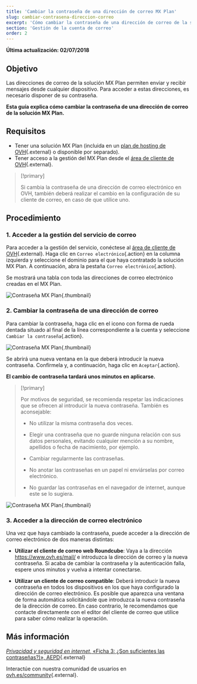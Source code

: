 ```yaml
---
title: 'Cambiar la contraseña de una dirección de correo MX Plan'
slug: cambiar-contrasena-direccion-correo
excerpt: 'Cómo cambiar la contraseña de una dirección de correo de la solución MX Plan'
section: 'Gestión de la cuenta de correo'
order: 2
---
```


**Última actualización: 02/07/2018**

## Objetivo

Las direcciones de correo de la solución MX Plan permiten enviar y recibir mensajes desde cualquier dispositivo. Para acceder a estas direcciones, es necesario disponer de su contraseña.

**Esta guía explica cómo cambiar la contraseña de una dirección de correo de la solución MX Plan.**

## Requisitos
- Tener una solución MX Plan (incluida en un [plan de hosting de OVH](https://www.ovh.es/hosting/){.external} o disponible por separado).
- Tener acceso a la gestión del MX Plan desde el [área de cliente de OVH](https://www.ovh.com/auth/?action=gotomanager){.external}.

> [!primary]
>
> Si cambia la contraseña de una dirección de correo electrónico en OVH, también deberá realizar el cambio en la configuración de su cliente de correo, en caso de que utilice uno.
>

## Procedimiento

### 1. Acceder a la gestión del servicio de correo

Para acceder a la gestión del servicio, conéctese al [área de cliente de OVH](https://www.ovh.com/auth/?action=gotomanager){.external}. Haga clic en `Correo electrónico`{.action} en la columna izquierda y seleccione el dominio para el que haya contratado la solución MX Plan. A continuación, abra la pestaña `Correo electrónico`{.action}.

Se mostrará una tabla con toda las direcciones de correo electrónico creadas en el MX Plan.

![Contraseña MX Plan](images/change-email-password-step1.png){.thumbnail}

### 2. Cambiar la contraseña de una dirección de correo

Para cambiar la contraseña, haga clic en el icono con forma de rueda dentada situado al final de la línea correspondiente a la cuenta y seleccione `Cambiar la contraseña`{.action}.

![Contraseña MX Plan](images/change-email-password-step2.png){.thumbnail}

Se abrirá una nueva ventana en la que deberá introducir la nueva contraseña. Confírmela y, a continuación, haga clic en `Aceptar`{.action}.

**El cambio de contraseña tardará unos minutos en aplicarse.**

> [!primary]
>
> Por motivos de seguridad, se recomienda respetar las indicaciones que se ofrecen al introducir la nueva contraseña. También es aconsejable:
>
> - No utilizar la misma contraseña dos veces.
>
> - Elegir una contraseña que no guarde ninguna relación con sus datos personales, evitando cualquier mención a su nombre, apellidos o fecha de nacimiento, por ejemplo.
>
> - Cambiar regularmente las contraseñas.
>
> - No anotar las contraseñas en un papel ni enviárselas por correo electrónico.
>
> - No guardar las contraseñas en el navegador de internet, aunque este se lo sugiera.
>

![Contraseña MX Plan](images/change-email-password-step3.png){.thumbnail}

### 3. Acceder a la dirección de correo electrónico

Una vez que haya cambiado la contraseña, puede acceder a la dirección de correo electrónico de dos maneras distintas:

- **Utilizar el cliente de correo web Roundcube**: Vaya a la dirección <https://www.ovh.es/mail/> e introduzca la dirección de correo y la nueva contraseña. Si acaba de cambiar la contraseña y la autenticación falla, espere unos minutos y vuelva a intentar conectarse.

- **Utilizar un cliente de correo compatible**: Deberá introducir la nueva contraseña en todos los dispositivos en los que haya configurado la dirección de correo electrónico. Es posible que aparezca una ventana de forma automática solicitándole que introduzca la nueva contraseña de la dirección de correo. En caso contrario, le recomendamos que contacte directamente con el editor del cliente de correo que utilice para saber cómo realizar la operación.

## Más información

[*Privacidad y seguridad en internet*, «Ficha 3: ¿Son suficientes las contraseñas?)», AEPD](https://www.aepd.es/media/guias/guia-privacidad-y-seguridad-en-internet.pdf){.external}

Interactúe con nuestra comunidad de usuarios en [ovh.es/community](https://www.ovh.es/community/){.external}.
